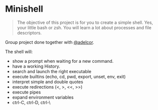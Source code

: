 # Minishell
> The objective of this project is for you to create a simple shell. Yes, your little bash or zsh. You will learn a lot about processes and file descriptors.

Group project done together with [@adelcor](https://github.com/adelcor).

The shell will:
- show a prompt when waiting for a new command.
- have a working History.
- search and launch the right executable
- execute builtins (echo, cd, pwd, export, unset, env, exit)
- interpret simple and double quotes
- execute redirections (<, >, <<, >>)
- execute pipes
- expand environment variables
- ctrl-C, ctrl-D, ctrl-\
